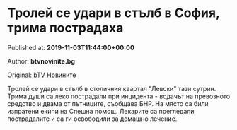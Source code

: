 
# Тролей се удари в стълб в София, трима пострадаха

Published at: **2019-11-03T11:44:00+00:00**

Author: **btvnovinite.bg**

Original: [bTV Новините](https://btvnovinite.bg/bulgaria/trolej-se-udari-v-stalb-v-sofija-trima-postradaha.html)

Тролей се удари в стълб в столичния квартал "Левски" тази сутрин.
Трима души са леко пострадали при инцидента - водачът на превозното средство и двама от пътниците, съобщава БНР.
На място са били изпратени екипи на Спешна помощ.
Лекарите са прегледали пострадалите и са ги освободили за домашно лечение.
